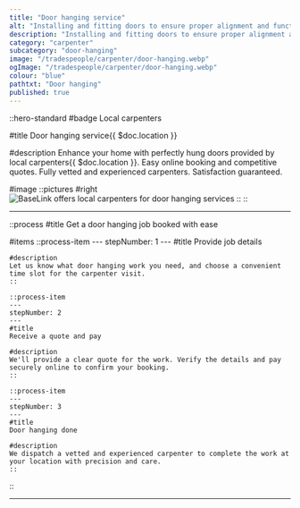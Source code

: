 ```yaml
---
title: "Door hanging service"
alt: "Installing and fitting doors to ensure proper alignment and functionality"
description: "Installing and fitting doors to ensure proper alignment and functionality"
category: "carpenter"
subcategory: "door-hanging"
image: "/tradespeople/carpenter/door-hanging.webp"
ogImage: "/tradespeople/carpenter/door-hanging.webp"
colour: "blue"
pathtxt: "Door hanging"
published: true
---
```


::hero-standard
#badge
Local carpenters

#title
Door hanging service{{ $doc.location }}

#description
Enhance your home with perfectly hung doors provided by local carpenters{{ $doc.location }}. Easy online booking and competitive quotes. Fully vetted and experienced carpenters. Satisfaction guaranteed.

#image
    ::pictures
    #right
    ![BaseLink offers local carpenters for door hanging services](/tradespeople/carpenter/door-hanging.webp)
    ::
::

---

::process
#title
Get a door hanging job booked with ease

#items
    ::process-item
    ---
    stepNumber: 1
    ---
    #title
    Provide job details

    #description
    Let us know what door hanging work you need, and choose a convenient time slot for the carpenter visit.
    ::
    
    ::process-item
    ---
    stepNumber: 2
    ---
    #title
    Receive a quote and pay

    #description
    We'll provide a clear quote for the work. Verify the details and pay securely online to confirm your booking.
    ::

    ::process-item
    ---
    stepNumber: 3
    ---
    #title
    Door hanging done

    #description
    We dispatch a vetted and experienced carpenter to complete the work at your location with precision and care.
    ::
::

---